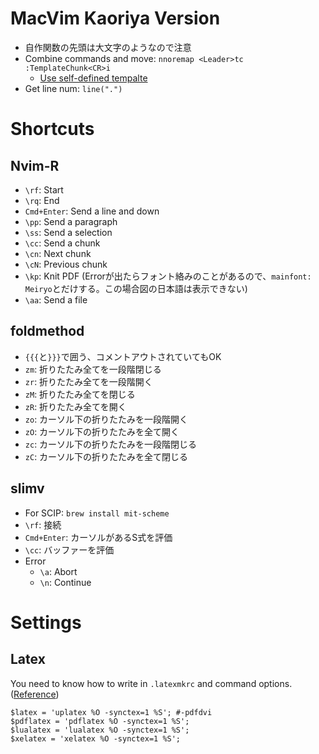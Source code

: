 # MacVim Kaoriya Version
* 自作関数の先頭は大文字のようなので注意
* Combine commands and move: `nnoremap <Leader>tc :TemplateChunk<CR>i`
    * [Use self-defined tempalte](https://stackoverflow.com/questions/690386/writing-a-vim-function-to-insert-a-block-of-static-text)
* Get line num: `line(".")`

# Shortcuts
## Nvim-R
* `\rf`: Start
* `\rq`: End
* `Cmd+Enter`: Send a line and down
* `\pp`: Send a paragraph
* `\ss`: Send a selection
* `\cc`: Send a chunk
* `\cn`: Next chunk
* `\cN`: Previous chunk
* `\kp`: Knit PDF (Errorが出たらフォント絡みのことがあるので、`mainfont: Meiryo`とだけする。この場合図の日本語は表示できない)
* `\aa`: Send a file

## foldmethod
* `{{{`と`}}}`で囲う、コメントアウトされていてもOK
* `zm`: 折りたたみ全てを一段階閉じる
* `zr`: 折りたたみ全てを一段階開く
* `zM`: 折りたたみ全てを閉じる
* `zR`: 折りたたみ全てを開く
* `zo`: カーソル下の折りたたみを一段階開く
* `zO`: カーソル下の折りたたみを全て開く
* `zc`: カーソル下の折りたたみを一段階閉じる
* `zC`: カーソル下の折りたたみを全て閉じる


## slimv
* For SCIP: `brew install mit-scheme`
* `\rf`: 接続
* `Cmd+Enter`: カーソルがあるS式を評価
* `\cc`: バッファーを評価
* Error
  * `\a`: Abort
  * `\n`: Continue

# Settings
## Latex
You need to know how to write in `.latexmkrc` and command options. ([Reference](https://texwiki.texjp.org/?Latexmk))
```
$latex = 'uplatex %O -synctex=1 %S'; #-pdfdvi
$pdflatex = 'pdflatex %O -synctex=1 %S';
$lualatex = 'lualatex %O -synctex=1 %S';
$xelatex = 'xelatex %O -synctex=1 %S';
```
